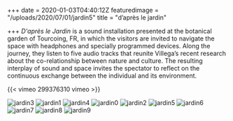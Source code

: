 +++
date = 2020-01-03T04:40:12Z
featuredimage = "/uploads/2020/07/01/jardin5"
title = "d’après le jardin"

+++
_D'après le Jardin_ is a sound installation presented at the botanical garden of Tourcoing, FR, in which the visitors are invited to navigate the space with headphones and specially programmed devices. Along the journey, they listen to five audio tracks that reunite Villega’s recent research about the co-relationship between nature and culture. The resulting interplay of sound and space invites the spectator to reflect on the continuous exchange between the individual and its environment.

{{< vimeo 299376310 vimeo >}}

<img class="<full" src="/uploads/2020/07/01/jardin3" alt="jardin3">

<img class="<full" src="/uploads/2020/07/01/jardin1" alt="jardin1">

<img class="<full" src="/uploads/2020/07/01/jardin4" alt="jardin4">

<img class="<full" src="/uploads/2020/07/01/jardin0" alt="jardin0">

<img class="<full" src="/uploads/2020/07/01/jardin2" alt="jardin2">

<img class="<full" src="/uploads/2020/07/01/jardin5" alt="jardin5">

<img class="<full" src="/uploads/2020/07/01/jardin6" alt="jardin6">

<img class="<full" src="/uploads/2020/07/01/jardin7" alt="jardin7">

<img class="<full" src="/uploads/2020/07/01/jardin8" alt="jardin8">

<img class="<full" src="/uploads/2020/07/01/jardin9" alt="jardin9">